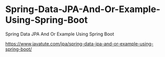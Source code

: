 # Spring-Data-JPA-And-Or-Example-Using-Spring-Boot
Spring Data JPA And Or Example Using Spring Boot

https://www.javatute.com/jpa/spring-data-jpa-and-or-example-using-spring-boot/
